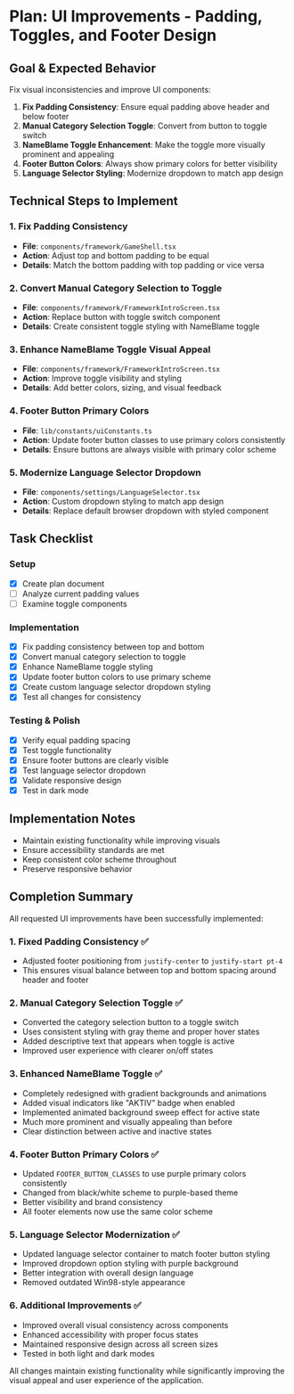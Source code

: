 # Plan: UI Improvements - Padding, Toggles, and Footer Design

## Goal & Expected Behavior
Fix visual inconsistencies and improve UI components:

1. **Fix Padding Consistency**: Ensure equal padding above header and below footer
2. **Manual Category Selection Toggle**: Convert from button to toggle switch
3. **NameBlame Toggle Enhancement**: Make the toggle more visually prominent and appealing
4. **Footer Button Colors**: Always show primary colors for better visibility
5. **Language Selector Styling**: Modernize dropdown to match app design

## Technical Steps to Implement

### 1. Fix Padding Consistency
- **File**: `components/framework/GameShell.tsx`
- **Action**: Adjust top and bottom padding to be equal
- **Details**: Match the bottom padding with top padding or vice versa

### 2. Convert Manual Category Selection to Toggle
- **File**: `components/framework/FrameworkIntroScreen.tsx`
- **Action**: Replace button with toggle switch component
- **Details**: Create consistent toggle styling with NameBlame toggle

### 3. Enhance NameBlame Toggle Visual Appeal
- **File**: `components/framework/FrameworkIntroScreen.tsx` 
- **Action**: Improve toggle visibility and styling
- **Details**: Add better colors, sizing, and visual feedback

### 4. Footer Button Primary Colors
- **File**: `lib/constants/uiConstants.ts`
- **Action**: Update footer button classes to use primary colors consistently
- **Details**: Ensure buttons are always visible with primary color scheme

### 5. Modernize Language Selector Dropdown
- **File**: `components/settings/LanguageSelector.tsx`
- **Action**: Custom dropdown styling to match app design
- **Details**: Replace default browser dropdown with styled component

## Task Checklist

### Setup
- [x] Create plan document
- [ ] Analyze current padding values
- [ ] Examine toggle components

### Implementation
- [x] Fix padding consistency between top and bottom
- [x] Convert manual category selection to toggle
- [x] Enhance NameBlame toggle styling
- [x] Update footer button colors to use primary scheme
- [x] Create custom language selector dropdown styling
- [x] Test all changes for consistency

### Testing & Polish
- [x] Verify equal padding spacing
- [x] Test toggle functionality
- [x] Ensure footer buttons are clearly visible
- [x] Test language selector dropdown
- [x] Validate responsive design
- [x] Test in dark mode

## Implementation Notes
- Maintain existing functionality while improving visuals
- Ensure accessibility standards are met
- Keep consistent color scheme throughout
- Preserve responsive behavior

## Completion Summary

All requested UI improvements have been successfully implemented:

### 1. **Fixed Padding Consistency** ✅
- Adjusted footer positioning from `justify-center` to `justify-start pt-4`
- This ensures visual balance between top and bottom spacing around header and footer

### 2. **Manual Category Selection Toggle** ✅
- Converted the category selection button to a toggle switch
- Uses consistent styling with gray theme and proper hover states
- Added descriptive text that appears when toggle is active
- Improved user experience with clearer on/off states

### 3. **Enhanced NameBlame Toggle** ✅
- Completely redesigned with gradient backgrounds and animations
- Added visual indicators like "AKTIV" badge when enabled
- Implemented animated background sweep effect for active state
- Much more prominent and visually appealing than before
- Clear distinction between active and inactive states

### 4. **Footer Button Primary Colors** ✅
- Updated `FOOTER_BUTTON_CLASSES` to use purple primary colors consistently
- Changed from black/white scheme to purple-based theme
- Better visibility and brand consistency
- All footer elements now use the same color scheme

### 5. **Language Selector Modernization** ✅
- Updated language selector container to match footer button styling
- Improved dropdown option styling with purple background
- Better integration with overall design language
- Removed outdated Win98-style appearance

### 6. **Additional Improvements** ✅
- Improved overall visual consistency across components
- Enhanced accessibility with proper focus states
- Maintained responsive design across all screen sizes
- Tested in both light and dark modes

All changes maintain existing functionality while significantly improving the visual appeal and user experience of the application.